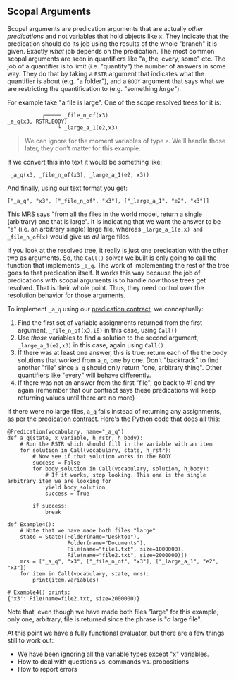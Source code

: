 ## Scopal Arguments
Scopal arguments are predication arguments that are actually *other predications* and not variables that hold objects like `x`. They indicate that the predication should do its job using the results of the whole "branch" it is given. Exactly *what* job depends on the predication. The most common scopal arguments are seen in quantifiers like "a, the, every, some" etc. The job of a quantifier is to limit (i.e. "quantify") the number of answers in some way. They do that by taking a `RSTR` argument that indicates what the quantifier is about (e.g. "a folder"), and a `BODY` argument that says what we are restricting the quantification to (e.g. "something *large*"). 

For example take "a file is large". One of the scope resolved trees for it is:

~~~
           ┌───── _file_n_of(x3)
_a_q(x3, RSTR,BODY)
                └ _large_a_1(e2,x3)
~~~
> We can ignore for the moment variables of type `e`. We'll handle those later, they don't matter for this example.

If we convert this into text it would be something like:
~~~
 _a_q(x3, _file_n_of(x3), _large_a_1(e2, x3))
~~~
And finally, using our text format you get:
~~~
["_a_q", "x3", ["_file_n_of", "x3"], ["_large_a_1", "e2", "x3"]]
~~~

This MRS says "from all the files in the world model, return a single (arbitrary) one that is large". It is indicating that we want the answer to be "a" (i.e. an arbitrary single) large file, whereas `_large_a_1(e,x) and _file_n_of(x)` would give us *all* large files.

If you look at the resolved tree, it really is just one predication with the other two as arguments. So, the `Call()` solver we built is only going to call the function that implements `_a_q`. The work of implementing the rest of the tree goes to that predication itself. It works this way because the job of predications with scopal arguments is to handle *how* those trees get resolved. That is their whole point. Thus, they need control over the resolution behavior for those arguments.

To implement `_a_q` using our [predication contract](devhowtoPredicationContract), we conceptually:

1. Find the first set of variable assignments returned from the first argument, `_file_n_of(x3,i8)` in this case, using `Call()`
2. Use *those* variables to find a solution to the second argument, `_large_a_1(e2,x3)` in this case, again using `Call()`
3. If there was at least one answer, this is true: return each of the the body solutions that worked from `a_q`, one by one.  Don't "backtrack" to find another "file" since `a_q` should only return "one, arbitrary thing". Other quantifiers like "every" will behave differently.
4. If there was not an answer from the first "file", go back to #1 and try again (remember that our contract says these predications will keep returning values until there are no more)

If there were no large files, `a_q` fails instead of returning any assignments, as per the [predication contract](devhowtoPredicationContract). Here's the Python code that does all this:

~~~
@Predication(vocabulary, name="_a_q")
def a_q(state, x_variable, h_rstr, h_body):
    # Run the RSTR which should fill in the variable with an item
    for solution in Call(vocabulary, state, h_rstr):
        # Now see if that solution works in the BODY
        success = False
        for body_solution in Call(vocabulary, solution, h_body):
            # If it works, stop looking. This one is the single arbitrary item we are looking for
            yield body_solution
            success = True

        if success:
            break

def Example4():
    # Note that we have made both files "large"
    state = State([Folder(name="Desktop"),
                   Folder(name="Documents"),
                   File(name="file1.txt", size=1000000),
                   File(name="file2.txt", size=2000000)])
    mrs = ["_a_q", "x3", ["_file_n_of", "x3"], ["_large_a_1", "e2", "x3"]]
    for item in Call(vocabulary, state, mrs):
        print(item.variables)
        
# Example4() prints:
{'x3': File(name=file2.txt, size=2000000)}
~~~
Note that, even though we have made both files "large" for this example, only one, arbitrary, file is returned since the phrase is "*a* large file".

At this point we have a fully functional evaluator, but there are a few things still to work out:
- We have been ignoring all the variable types except "x" variables.
- How to deal with questions vs. commands vs. propositions
- How to report errors